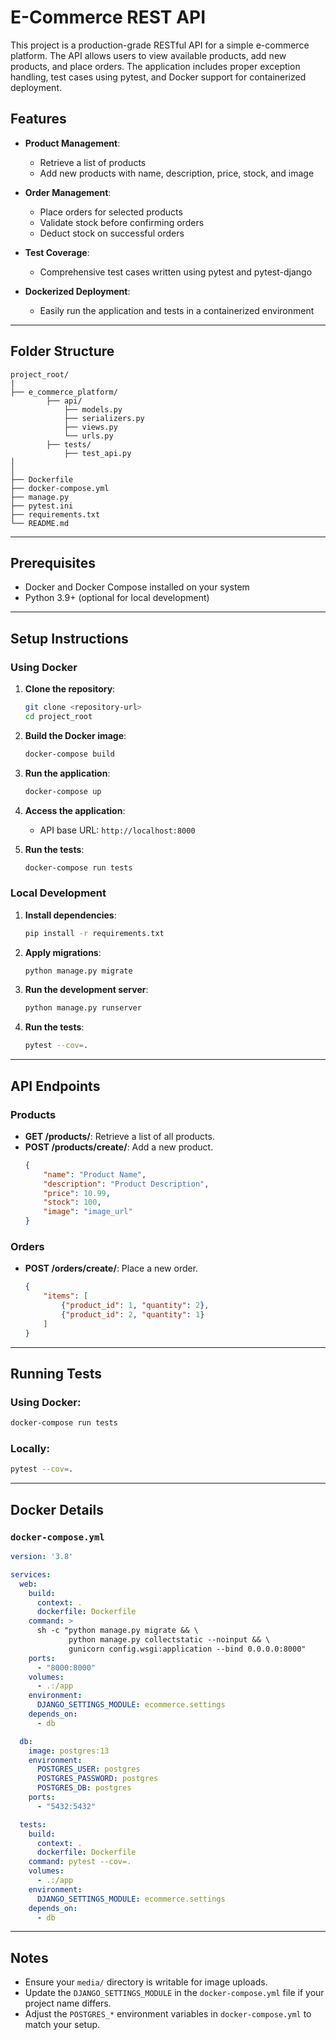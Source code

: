 # E-Commerce REST API

This project is a production-grade RESTful API for a simple e-commerce platform. The API allows users to view available products, add new products, and place orders. The application includes proper exception handling, test cases using pytest, and Docker support for containerized deployment.

## Features

- **Product Management**: 
  - Retrieve a list of products
  - Add new products with name, description, price, stock, and image

- **Order Management**:
  - Place orders for selected products
  - Validate stock before confirming orders
  - Deduct stock on successful orders

- **Test Coverage**:
  - Comprehensive test cases written using pytest and pytest-django

- **Dockerized Deployment**:
  - Easily run the application and tests in a containerized environment

---

## Folder Structure

```
project_root/
|
├── e_commerce_platform/
        ├── api/ 
            ├── models.py           
            ├── serializers.py      
            ├── views.py            
            └── urls.py
        ├── tests/                  
            ├── test_api.py
│
│
├── Dockerfile              
├── docker-compose.yml      
├── manage.py               
├── pytest.ini             
├── requirements.txt        
└── README.md               
```

---

## Prerequisites

- Docker and Docker Compose installed on your system
- Python 3.9+ (optional for local development)

---

## Setup Instructions

### Using Docker

1. **Clone the repository**:
   ```bash
   git clone <repository-url>
   cd project_root
   ```

2. **Build the Docker image**:
   ```bash
   docker-compose build
   ```

3. **Run the application**:
   ```bash
   docker-compose up
   ```

4. **Access the application**:
   - API base URL: `http://localhost:8000`

5. **Run the tests**:
   ```bash
   docker-compose run tests
   ```

### Local Development

1. **Install dependencies**:
   ```bash
   pip install -r requirements.txt
   ```

2. **Apply migrations**:
   ```bash
   python manage.py migrate
   ```

3. **Run the development server**:
   ```bash
   python manage.py runserver
   ```

4. **Run the tests**:
   ```bash
   pytest --cov=.
   ```

---

## API Endpoints

### Products
- **GET /products/**: Retrieve a list of all products.
- **POST /products/create/**: Add a new product.
  ```json
  {
      "name": "Product Name",
      "description": "Product Description",
      "price": 10.99,
      "stock": 100,
      "image": "image_url"
  }
  ```

### Orders
- **POST /orders/create/**: Place a new order.
  ```json
  {
      "items": [
          {"product_id": 1, "quantity": 2},
          {"product_id": 2, "quantity": 1}
      ]
  }
  ```

---

## Running Tests

### Using Docker:
```bash
docker-compose run tests
```

### Locally:
```bash
pytest --cov=.
```

---

## Docker Details

### `docker-compose.yml`

```yaml
version: '3.8'

services:
  web:
    build:
      context: .
      dockerfile: Dockerfile
    command: >
      sh -c "python manage.py migrate && \
             python manage.py collectstatic --noinput && \
             gunicorn config.wsgi:application --bind 0.0.0.0:8000"
    ports:
      - "8000:8000"
    volumes:
      - .:/app
    environment:
      DJANGO_SETTINGS_MODULE: ecommerce.settings
    depends_on:
      - db

  db:
    image: postgres:13
    environment:
      POSTGRES_USER: postgres
      POSTGRES_PASSWORD: postgres
      POSTGRES_DB: postgres
    ports:
      - "5432:5432"

  tests:
    build:
      context: .
      dockerfile: Dockerfile
    command: pytest --cov=.
    volumes:
      - .:/app
    environment:
      DJANGO_SETTINGS_MODULE: ecommerce.settings
    depends_on:
      - db
```

---

## Notes

- Ensure your `media/` directory is writable for image uploads.
- Update the `DJANGO_SETTINGS_MODULE` in the `docker-compose.yml` file if your project name differs.
- Adjust the `POSTGRES_*` environment variables in `docker-compose.yml` to match your setup.

